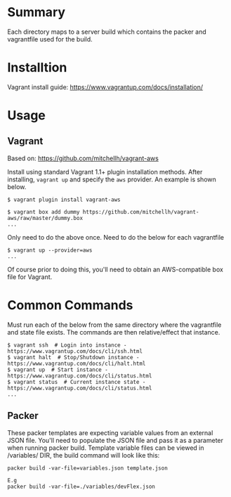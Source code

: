 # Summary

Each directory maps to a server build which contains the packer and vagrantfile used for the build.


# Installtion


Vagrant install guide: https://www.vagrantup.com/docs/installation/

# Usage
## Vagrant
Based on: https://github.com/mitchellh/vagrant-aws

Install using standard Vagrant 1.1+ plugin installation methods. After
installing, `vagrant up` and specify the `aws` provider. An example is
shown below.

```
$ vagrant plugin install vagrant-aws

$ vagrant box add dummy https://github.com/mitchellh/vagrant-aws/raw/master/dummy.box
...
```
Only need to do the above once. Need to do the below for each vagrantfile
```
$ vagrant up --provider=aws
...
```
Of course prior to doing this, you'll need to obtain an AWS-compatible
box file for Vagrant.

# Common Commands
Must run each of the below from the same directory where the vagrantfile and state file exists. The commands are then relative/effect that instance.

```
$ vagrant ssh  # Login into instance - https://www.vagrantup.com/docs/cli/ssh.html
$ vagrant halt  # Stop/Shutdown instance - https://www.vagrantup.com/docs/cli/halt.html
$ vagrant up  # Start instance - https://www.vagrantup.com/docs/cli/status.html
$ vagrant status  # Current instance state - https://www.vagrantup.com/docs/cli/status.html
...
```
## Packer
These packer templates are expecting variable values from an external JSON file. You'll need to populate the JSON file and pass it as a parameter when running packer build. Template variable files can be viewed in /variables/ DIR, the build command will look like this:

```
packer build -var-file=variables.json template.json

E.g
packer build -var-file=./variables/devFlex.json
```
